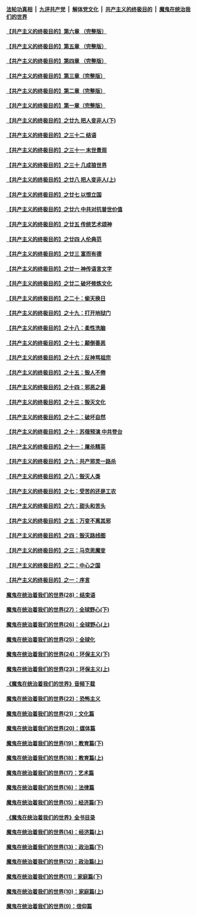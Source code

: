 

####  [法轮功真相](../../../../basic/blob/master/README.md?t=04122030) &nbsp;|&nbsp; [九评共产党](../../../../9ping.md/blob/master/README.md?t=04122030) &nbsp;|&nbsp; [解体党文化](../../../../jtdwh.md/blob/master/README.md?t=04122030)  &nbsp;|&nbsp; [共产主义的终极目的](../../../../gczydzjmd.md/blob/master/README.md?t=04122030) &nbsp;|&nbsp; [魔鬼在统治我们的世界](../../../../mgztzwmdsj.md/blob/master/README.md?t=04122030) 

#### [【共产主义的终极目的】第六章 （完整版）](../pages/nsc422/n11428913.md?t=04122030) 

#### [【共产主义的终极目的】第五章 （完整版）](../pages/nsc422/n11428912.md?t=04122030) 

#### [【共产主义的终极目的】第四章 （完整版）](../pages/nsc422/n11428907.md?t=04122030) 

#### [【共产主义的终极目的】第三章（完整版）](../pages/nsc422/n11428848.md?t=04122030) 

#### [【共产主义的终极目的】第二章（完整版）](../pages/nsc422/n11428831.md?t=04122030) 

#### [【共产主义的终极目的】第一章（完整版）](../pages/nsc422/n11417651.md?t=04122030) 

#### [【共产主义的终极目的】之廿九 把人变非人(下)](../pages/nsc422/n11344140.md?t=04122030) 

#### [【共产主义的终极目的】之三十二 结语](../pages/nsc422/n11360535.md?t=04122030) 

#### [【共产主义的终极目的】之三十一 末世景观](../pages/nsc422/n11351129.md?t=04122030) 

#### [【共产主义的终极目的】之三十 几成狼世界](../pages/nsc422/n11348280.md?t=04122030) 

#### [【共产主义的终极目的】之廿八 把人变非人(上)](../pages/nsc422/n11340492.md?t=04122030) 

#### [【共产主义的终极目的】之廿七 以恨立国](../pages/nsc422/n11336944.md?t=04122030) 

#### [【共产主义的终极目的】之廿六 中共对抗普世价值](../pages/nsc422/n11324785.md?t=04122030) 

#### [【共产主义的终极目的】之廿五 传统艺术颂神](../pages/nsc422/n11296396.md?t=04122030) 

#### [【共产主义的终极目的】之廿四 人伦典范](../pages/nsc422/n11296397.md?t=04122030) 

#### [【共产主义的终极目的】之廿三 富而有德](../pages/nsc422/n11283598.md?t=04122030) 

#### [【共产主义的终极目的】之廿一 神传语言文字](../pages/nsc422/n11263265.md?t=04122030) 

#### [【共产主义的终极目的】之廿二 破坏修炼文化](../pages/nsc422/n11245728.md?t=04122030) 

#### [【共产主义的终极目的】之二十：偷天换日](../pages/nsc422/n11238846.md?t=04122030) 

#### [【共产主义的终极目的】之十九：打开地狱门](../pages/nsc422/n11206376.md?t=04122030) 

#### [【共产主义的终极目的】之十八：柔性洗脑](../pages/nsc422/n11199994.md?t=04122030) 

#### [【共产主义的终极目的】之十七：颠倒善恶](../pages/nsc422/n11179782.md?t=04122030) 

#### [【共产主义的终极目的】之十六：反神骂祖宗](../pages/nsc422/n11166798.md?t=04122030) 

#### [【共产主义的终极目的】之十五：毁人不倦](../pages/nsc422/n11166792.md?t=04122030) 

#### [【共产主义的终极目的】之十四：邪恶之最](../pages/nsc422/n11150249.md?t=04122030) 

#### [【共产主义的终极目的】之十三：毁灭文化](../pages/nsc422/n11135227.md?t=04122030) 

#### [【共产主义的终极目的】之十二：破坏自然](../pages/nsc422/n11135214.md?t=04122030) 

#### [【共产主义的终极目的】之十：苏俄预演 中共登台](../pages/nsc422/n11118424.md?t=04122030) 

#### [【共产主义的终极目的】之十一：屠杀精英](../pages/nsc422/n11118442.md?t=04122030) 

#### [【共产主义的终极目的】之九：共产邪灵一路杀](../pages/nsc422/n11114139.md?t=04122030) 

#### [【共产主义的终极目的】之八：毁灭人类](../pages/nsc422/n11108503.md?t=04122030) 

#### [【共产主义的终极目的】之七：受苦的还是工农](../pages/nsc422/n11101809.md?t=04122030) 

#### [【共产主义的终极目的】之六：甜头和苦头](../pages/nsc422/n11096971.md?t=04122030) 

#### [【共产主义的终极目的】之五：万变不离其邪](../pages/nsc422/n11091285.md?t=04122030) 

#### [【共产主义的终极目的】之四：毁灭路线图](../pages/nsc422/n11086284.md?t=04122030) 

#### [【共产主义的终极目的】之三：马克思魔变](../pages/nsc422/n11061941.md?t=04122030) 

#### [【共产主义的终极目的】之二：中心之国](../pages/nsc422/n11047728.md?t=04122030) 

#### [【共产主义的终极目的】之一：序言](../pages/nsc422/n11086077.md?t=04122030) 

#### [魔鬼在统治着我们的世界(28)：结束语](../pages/nsc422/n10936246.md?t=04122030) 

#### [魔鬼在统治着我们的世界(27)：全球野心(下)](../pages/nsc422/n10928319.md?t=04122030) 

#### [魔鬼在统治着我们的世界(26)：全球野心(上)](../pages/nsc422/n10900318.md?t=04122030) 

#### [魔鬼在统治着我们的世界(25)：全球化](../pages/nsc422/n10788205.md?t=04122030) 

#### [魔鬼在统治着我们的世界(24)：环保主义(下)](../pages/nsc422/n10695307.md?t=04122030) 

#### [魔鬼在统治着我们的世界(23)：环保主义(上)](../pages/nsc422/n10688613.md?t=04122030) 

#### [《魔鬼在统治着我们的世界》音频下载](../pages/nsc422/n10635553.md?t=04122030) 

#### [魔鬼在统治着我们的世界(22)：恐怖主义](../pages/nsc422/n10614727.md?t=04122030) 

#### [魔鬼在统治着我们的世界(21)：文化篇](../pages/nsc422/n10597706.md?t=04122030) 

#### [魔鬼在统治着我们的世界(20)：媒体篇](../pages/nsc422/n10586579.md?t=04122030) 

#### [魔鬼在统治着我们的世界(19)：教育篇(下)](../pages/nsc422/n10564808.md?t=04122030) 

#### [魔鬼在统治着我们的世界(18)：教育篇(上)](../pages/nsc422/n10526970.md?t=04122030) 

#### [魔鬼在统治着我们的世界(17)：艺术篇](../pages/nsc422/n10499093.md?t=04122030) 

#### [魔鬼在统治着我们的世界(16)：法律篇](../pages/nsc422/n10485969.md?t=04122030) 

#### [魔鬼在统治着我们的世界(15)：经济篇(下)](../pages/nsc422/n10469975.md?t=04122030) 

#### [《魔鬼在统治着我们的世界》全书目录](../pages/nsc422/n10464261.md?t=04122030) 

#### [魔鬼在统治着我们的世界(14)：经济篇(上)](../pages/nsc422/n10457370.md?t=04122030) 

#### [魔鬼在统治着我们的世界(13)：政治篇(下)](../pages/nsc422/n10448270.md?t=04122030) 

#### [魔鬼在统治着我们的世界(12)：政治篇(上)](../pages/nsc422/n10444576.md?t=04122030) 

#### [魔鬼在统治着我们的世界(11)：家庭篇(下)](../pages/nsc422/n10440961.md?t=04122030) 

#### [魔鬼在统治着我们的世界(10)：家庭篇(上)](../pages/nsc422/n10435448.md?t=04122030) 

#### [魔鬼在统治着我们的世界(9)：信仰篇](../pages/nsc422/n10432159.md?t=04122030) 


